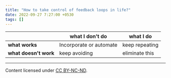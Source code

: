 ```yaml
---
title: "How to take control of feedback loops in life?"
date: 2022-09-27 7:27:00 +0530
tags: []
---
```


|  | **what I don't do** | **what I do**|
|-|-|-|
| **what works** | Incorporate or automate | keep repeating |
| **what doesn't work** | keep avoiding | eliminate this |

---
Content licensed under <a rel="license" href="http://creativecommons.org/licenses/by-nc-nd/4.0/">CC BY-NC-ND</a>.